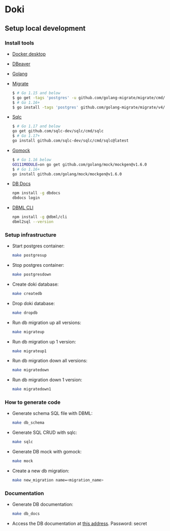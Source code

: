 # Doki

## Setup local development

### Install tools

- [Docker desktop](https://www.docker.com/products/docker-desktop)
- [DBeaver](https://github.com/dbeaver/dbeaver)
- [Golang](https://golang.org/)
- [Migrate](https://github.com/golang-migrate/migrate/tree/master/cmd/migrate)

    ```bash
    $ # Go 1.15 and below
    $ go get -tags 'postgres' -u github.com/golang-migrate/migrate/cmd/migrate
    $ # Go 1.16+
    $ go install -tags 'postgres' github.com/golang-migrate/migrate/v4/cmd/migrate@latest
    ```

- [Sqlc](https://github.com/kyleconroy/sqlc#installation)

    ```bash
    $ # Go 1.17 and below
    go get github.com/sqlc-dev/sqlc/cmd/sqlc
    $ # Go 1.17+
    go install github.com/sqlc-dev/sqlc/cmd/sqlc@latest
    ```

- [Gomock](https://github.com/golang/mock)

    ```bash
    $ # Go 1.16 below
    GO111MODULE=on go get github.com/golang/mock/mockgen@v1.6.0
    $ # Go 1.16+
    go install github.com/golang/mock/mockgen@v1.6.0
    ```

- [DB Docs](https://dbdocs.io/docs)

    ```bash
    npm install -g dbdocs
    dbdocs login
    ```

- [DBML CLI](https://www.dbml.org/cli/#installation)

    ```bash
    npm install -g @dbml/cli
    dbml2sql --version
    ```

### Setup infrastructure

- Start postgres container:

    ```bash
    make postgresup
    ```

- Stop postgres container:

    ```bash
    make postgresdown
    ```

- Create doki database:

    ```bash
    make createdb
    ```

- Drop doki database:

    ```bash
    make dropdb
    ```

- Run db migration up all versions:

    ```bash
    make migrateup
    ```

- Run db migration up 1 version:

    ```bash
    make migrateup1
    ```

- Run db migration down all versions:

    ```bash
    make migratedown
    ```

- Run db migration down 1 version:

    ```bash
    make migratedown1
    ```

### How to generate code

- Generate schema SQL file with DBML:

    ```bash
    make db_schema
    ```

- Generate SQL CRUD with sqlc:

    ```bash
    make sqlc
    ```

- Generate DB mock with gomock:

    ```bash
    make mock
    ```

- Create a new db migration:

    ```bash
    make new_migration name=<migration_name>
    ```

### Documentation

- Generate DB documentation:

    ```bash
    make db_docs
    ```
- Access the DB documentation at [this address](https://dbdocs.io/yokaimeow/doki). Password: secret
